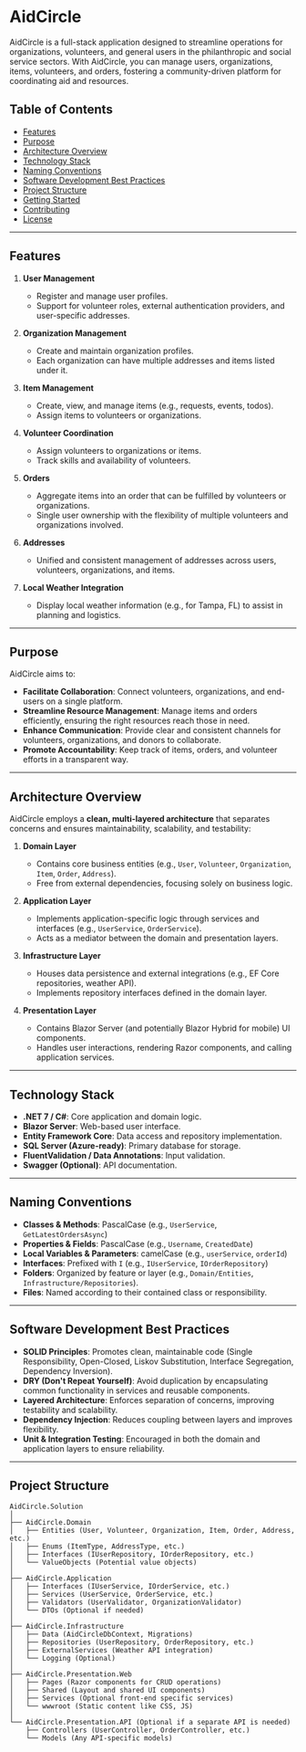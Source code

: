 # AidCircle

AidCircle is a full-stack application designed to streamline operations for organizations, volunteers, and general users in the philanthropic and social service sectors. With AidCircle, you can manage users, organizations, items, volunteers, and orders, fostering a community-driven platform for coordinating aid and resources.

## Table of Contents
- [Features](#features)
- [Purpose](#purpose)
- [Architecture Overview](#architecture-overview)
- [Technology Stack](#technology-stack)
- [Naming Conventions](#naming-conventions)
- [Software Development Best Practices](#software-development-best-practices)
- [Project Structure](#project-structure)
- [Getting Started](#getting-started)
- [Contributing](#contributing)
- [License](#license)

---

## Features

1. **User Management**  
   - Register and manage user profiles.  
   - Support for volunteer roles, external authentication providers, and user-specific addresses.

2. **Organization Management**  
   - Create and maintain organization profiles.  
   - Each organization can have multiple addresses and items listed under it.

3. **Item Management**  
   - Create, view, and manage items (e.g., requests, events, todos).  
   - Assign items to volunteers or organizations.

4. **Volunteer Coordination**  
   - Assign volunteers to organizations or items.  
   - Track skills and availability of volunteers.

5. **Orders**  
   - Aggregate items into an order that can be fulfilled by volunteers or organizations.  
   - Single user ownership with the flexibility of multiple volunteers and organizations involved.

6. **Addresses**  
   - Unified and consistent management of addresses across users, volunteers, organizations, and items.

7. **Local Weather Integration**  
   - Display local weather information (e.g., for Tampa, FL) to assist in planning and logistics.

---

## Purpose

AidCircle aims to:
- **Facilitate Collaboration**: Connect volunteers, organizations, and end-users on a single platform.
- **Streamline Resource Management**: Manage items and orders efficiently, ensuring the right resources reach those in need.
- **Enhance Communication**: Provide clear and consistent channels for volunteers, organizations, and donors to collaborate.
- **Promote Accountability**: Keep track of items, orders, and volunteer efforts in a transparent way.

---

## Architecture Overview

AidCircle employs a **clean, multi-layered architecture** that separates concerns and ensures maintainability, scalability, and testability:

1. **Domain Layer**  
   - Contains core business entities (e.g., `User`, `Volunteer`, `Organization`, `Item`, `Order`, `Address`).  
   - Free from external dependencies, focusing solely on business logic.

2. **Application Layer**  
   - Implements application-specific logic through services and interfaces (e.g., `UserService`, `OrderService`).  
   - Acts as a mediator between the domain and presentation layers.

3. **Infrastructure Layer**  
   - Houses data persistence and external integrations (e.g., EF Core repositories, weather API).  
   - Implements repository interfaces defined in the domain layer.

4. **Presentation Layer**  
   - Contains Blazor Server (and potentially Blazor Hybrid for mobile) UI components.  
   - Handles user interactions, rendering Razor components, and calling application services.

---

## Technology Stack

- **.NET 7 / C#**: Core application and domain logic.  
- **Blazor Server**: Web-based user interface.  
- **Entity Framework Core**: Data access and repository implementation.  
- **SQL Server (Azure-ready)**: Primary database for storage.  
- **FluentValidation / Data Annotations**: Input validation.  
- **Swagger (Optional)**: API documentation.

---

## Naming Conventions

- **Classes & Methods**: PascalCase (e.g., `UserService`, `GetLatestOrdersAsync`)  
- **Properties & Fields**: PascalCase (e.g., `Username`, `CreatedDate`)  
- **Local Variables & Parameters**: camelCase (e.g., `userService`, `orderId`)  
- **Interfaces**: Prefixed with `I` (e.g., `IUserService`, `IOrderRepository`)  
- **Folders**: Organized by feature or layer (e.g., `Domain/Entities`, `Infrastructure/Repositories`).  
- **Files**: Named according to their contained class or responsibility.

---

## Software Development Best Practices

- **SOLID Principles**: Promotes clean, maintainable code (Single Responsibility, Open-Closed, Liskov Substitution, Interface Segregation, Dependency Inversion).  
- **DRY (Don't Repeat Yourself)**: Avoid duplication by encapsulating common functionality in services and reusable components.  
- **Layered Architecture**: Enforces separation of concerns, improving testability and scalability.  
- **Dependency Injection**: Reduces coupling between layers and improves flexibility.  
- **Unit & Integration Testing**: Encouraged in both the domain and application layers to ensure reliability.

---

## Project Structure

```plaintext
AidCircle.Solution
│
├── AidCircle.Domain
│   ├── Entities (User, Volunteer, Organization, Item, Order, Address, etc.)
│   ├── Enums (ItemType, AddressType, etc.)
│   ├── Interfaces (IUserRepository, IOrderRepository, etc.)
│   └── ValueObjects (Potential value objects)
│
├── AidCircle.Application
│   ├── Interfaces (IUserService, IOrderService, etc.)
│   ├── Services (UserService, OrderService, etc.)
│   ├── Validators (UserValidator, OrganizationValidator)
│   └── DTOs (Optional if needed)
│
├── AidCircle.Infrastructure
│   ├── Data (AidCircleDbContext, Migrations)
│   ├── Repositories (UserRepository, OrderRepository, etc.)
│   ├── ExternalServices (Weather API integration)
│   └── Logging (Optional)
│
├── AidCircle.Presentation.Web
│   ├── Pages (Razor components for CRUD operations)
│   ├── Shared (Layout and shared UI components)
│   ├── Services (Optional front-end specific services)
│   └── wwwroot (Static content like CSS, JS)
│
└── AidCircle.Presentation.API (Optional if a separate API is needed)
    ├── Controllers (UserController, OrderController, etc.)
    └── Models (Any API-specific models)
